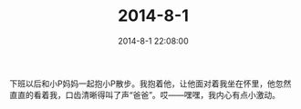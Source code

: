 ﻿---
title: "2014-8-1"
date: 2014-8-1 22:08:00
tags:
categories: 爸爸
---
下班以后和小P妈妈一起抱小P散步。我抱着他，让他面对着我坐在怀里，他忽然直直的看着我，口齿清晰得叫了声“爸爸”。哎——嘿嘿，我内心有点小激动。